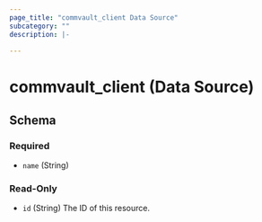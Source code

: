 ```yaml
---
page_title: "commvault_client Data Source"
subcategory: ""
description: |-
  
---
```


# commvault_client (Data Source)





## Schema

### Required

- `name` (String)

### Read-Only

- `id` (String) The ID of this resource.


